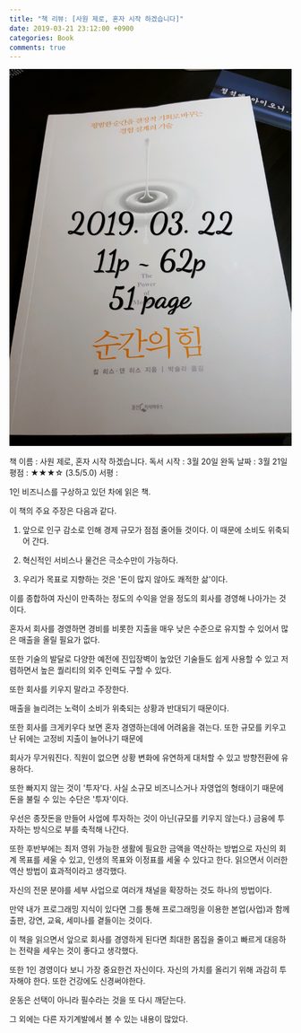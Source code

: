 ```yaml
---
title: "책 리뷰: [사원 제로, 혼자 시작 하겠습니다]"
date: 2019-03-21 23:12:00 +0900
categories: Book
comments: true
---
```


![images](https://github.com/DeveloperKHJ/DeveloperKHJ.github.io/blob/master/_images/BR_clerk_zero.jpg?raw=true)

 책 이름 : 사원 제로, 혼자 시작 하겠습니다.
독서 시작 : 3월 20일
완독 날짜 : 3월 21일
    평점 : ★★★☆ (3.5/5.0)
    서평 : 

1인 비즈니스를 구상하고 있던 차에 읽은 책.

이 책의 주요 주장은 다음과 같다.

1. 앞으로 인구 감소로 인해 경제 규모가 점점 줄어들 것이다. 이 때문에 소비도 위축되어 간다.

2. 혁신적인 서비스나 물건은 극소수만이 가능하다. 

3. 우리가 목표로 지향하는 것은 '돈이 많지 않아도 쾌적한 삶'이다.

이를 종합하여 자신이 만족하는 정도의 수익을 얻을 정도의 회사를 경영해 나아가는 것이다.

혼자서 회사를 경영하면 경비를 비롯한 지출을 매우 낮은 수준으로 유지할 수 있어서 많은 매출을 올릴 필요가 없다.

또한 기술의 발달로 다양한 예전에 진입장벽이 높았던 기술들도 쉽게 사용할 수 있고 저렴하면서 높은 퀄리티의 외주 인력도 구할 수 있다.

또한 회사를 키우지 말라고 주장한다.

매출을 늘리려는 노력이 소비가 위축되는 상황과 반대되기 때문이다.

또한 회사를 크게키우다 보면 혼자 경영하는데에 어려움을 겪는다. 또한 규모를 키우고 난 뒤에는 고정비 지출이 늘어나기 때문에

회사가 무거워진다. 직원이 없으면 상황 변화에 유연하게 대처할 수 있고 방향전환에 유용하다.

또한 빠지지 않는 것이 '투자'다. 사실 소규모 비즈니스거나 자영업의 형태이기 때문에 돈을 불릴 수 있는 수단은 '투자'이다.

우선은 종잣돈을 만들어 사업에 투자하는 것이 아닌(규모를 키우지 않는다.) 금융에 투자하는 방식으로 부를 축적해 나간다.

또한 후반부에는 최저 영위 가능한 생활에 필요한 금액을 역산하는 방법으로 자신의 회계 목표를 세울 수 있고, 인생의 목표와 이정표를 세울 수 있다고 한다. 읽으면서 이러한 역산 방법이 효과적이라고 생각했다.

자신의 전문 분야를 세부 사업으로 여러개 채널을 확장하는 것도 하나의 방법이다.

만약 내가 프로그래밍 지식이 있다면 그를 통해 프로그래밍을 이용한 본업(사업)과 함께 출판, 강연, 교육, 세미나를 곁들이는 것이다.

이 책을 읽으면서 앞으로 회사를 경영하게 된다면 최대한 몸집을 줄이고 빠르게 대응하는 전략을 세우는 것이 좋다고 생각했다.

또한 1인 경영이다 보니 가장 중요한건 자신이다. 자신의 가치를 올리기 위해 과감히 투자해야 한다. 또한 건강에도 신경써야한다.

운동은 선택이 아니라 필수라는 것을 또 다시 깨닫는다.


그 외에는 다른 자기계발에서 볼 수 있는 내용이 많았다. 

